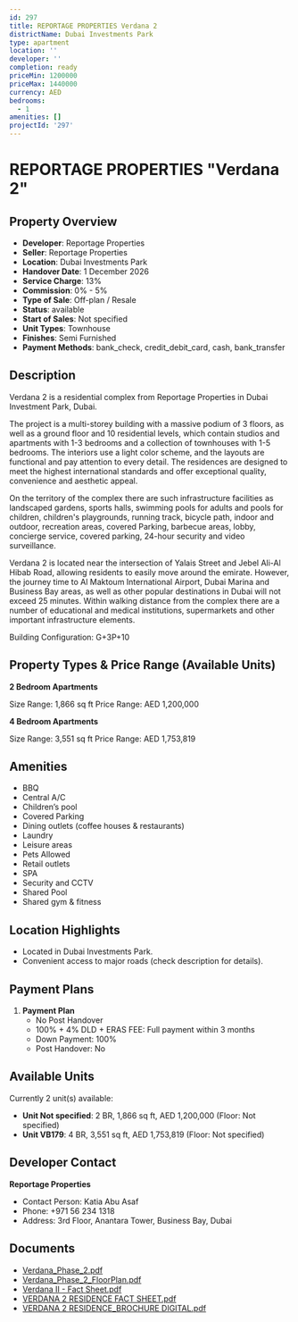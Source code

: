 ```yaml
---
id: 297
title: REPORTAGE PROPERTIES Verdana 2
districtName: Dubai Investments Park
type: apartment
location: ''
developer: ''
completion: ready
priceMin: 1200000
priceMax: 1440000
currency: AED
bedrooms:
  - 1
amenities: []
projectId: '297'
---
```


# REPORTAGE PROPERTIES "Verdana 2"

## Property Overview
- **Developer**: Reportage Properties
- **Seller**: Reportage Properties
- **Location**: Dubai Investments Park
- **Handover Date**: 1 December 2026
- **Service Charge**: 13%
- **Commission**: 0% - 5%
- **Type of Sale**: Off-plan / Resale
- **Status**: available
- **Start of Sales**: Not specified
- **Unit Types**: Townhouse
- **Finishes**: Semi Furnished
- **Payment Methods**: bank_check, credit_debit_card, cash, bank_transfer

## Description
Verdana 2 is a residential complex from Reportage Properties in Dubai Investment Park, Dubai.

The project is a multi-storey building with a massive podium of 3 floors, as well as a ground floor and 10 residential levels, which contain studios and apartments with 1-3 bedrooms and a collection of townhouses with 1-5 bedrooms. The interiors use a light color scheme, and the layouts are functional and pay attention to every detail. The residences are designed to meet the highest international standards and offer exceptional quality, convenience and aesthetic appeal.

On the territory of the complex there are such infrastructure facilities as landscaped gardens, sports halls, swimming pools for adults and pools for children, children's playgrounds, running track, bicycle path, indoor and outdoor, recreation areas, covered Parking, barbecue areas, lobby, concierge service, covered parking, 24-hour security and video surveillance.

Verdana 2 is located near the intersection of Yalais Street and Jebel Ali-Al Hibab Road, allowing residents to easily move around the emirate. However, the journey time to Al Maktoum International Airport, Dubai Marina and Business Bay areas, as well as other popular destinations in Dubai will not exceed 25 minutes. Within walking distance from the complex there are a number of educational and medical institutions, supermarkets and other important infrastructure elements.

Building Configuration: G+3P+10

## Property Types & Price Range (Available Units)
**2 Bedroom Apartments**

Size Range: 1,866 sq ft
Price Range: AED 1,200,000

**4 Bedroom Apartments**

Size Range: 3,551 sq ft
Price Range: AED 1,753,819

## Amenities
- BBQ
- Central A/C
- Children’s pool
- Covered Parking
- Dining outlets  (coffee houses & restaurants)
- Laundry
- Leisure areas
- Pets Allowed
- Retail outlets
- SPA
- Security and CCTV
- Shared Pool
- Shared gym & fitness

## Location Highlights
- Located in Dubai Investments Park.
- Convenient access to major roads (check description for details).

## Payment Plans
1. **Payment Plan**
   - No Post Handover
   - 100% + 4% DLD + ERAS FEE: Full payment within 3 months
   - Down Payment: 100%
   - Post Handover: No

## Available Units
Currently 2 unit(s) available:
- **Unit Not specified**: 2 BR, 1,866 sq ft, AED 1,200,000 (Floor: Not specified)
- **Unit VB179**: 4 BR, 3,551 sq ft, AED 1,753,819 (Floor: Not specified)

## Developer Contact
**Reportage Properties**
- Contact Person: Katia Abu Asaf
- Phone: +971 56 234 1318
- Address: 3rd Floor, Anantara Tower, Business Bay, Dubai

## Documents
- [Verdana_Phase_2.pdf](https://cdn.geniemap.net/2023/06/28/UqNwzxdIKOwueEoopXie6ehazcUqYeLeCLWWsjwi.pdf)
- [Verdana_Phase_2_FloorPlan.pdf](https://cdn.geniemap.net/2023/06/28/r00zYSkx0i07cvxeWz7hhfKI3xwzia9d89n8D4Fx.pdf)
- [Verdana II - Fact Sheet.pdf](https://cdn.geniemap.net/2025/03/25/dc4wzqT58gGCLYWV5B6fzND3l0wYTCWwIuq8vf4D.pdf)
- [VERDANA 2 RESIDENCE FACT SHEET.pdf](https://cdn.geniemap.net/2025/03/25/hoclRh2fB1Te96wmTacLfuEwZKPIZHjrZexBLITS.pdf)
- [VERDANA 2 RESIDENCE_BROCHURE DIGITAL.pdf](https://cdn.geniemap.net/2025/03/25/ZFWzNvqfRbku4F4IpTaVn6DVw80mCqV059TNhQnF.pdf)
